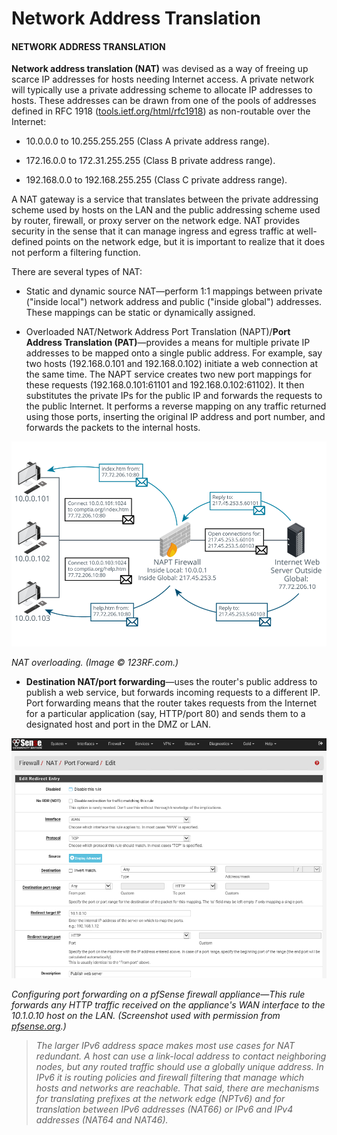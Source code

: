 # Network Address Translation

#### NETWORK ADDRESS TRANSLATION

**Network address translation (NAT)** was devised as a way of freeing up scarce IP addresses for hosts needing Internet access. A private network will typically use a private addressing scheme to allocate IP addresses to hosts. These addresses can be drawn from one of the pools of addresses defined in RFC 1918 ([tools.ietf.org/html/rfc1918](https://course.adinusa.id/sections/network-address-translation)) as non-routable over the Internet:

-   10.0.0.0 to 10.255.255.255 (Class A private address range).
    
-   172.16.0.0 to 172.31.255.255 (Class B private address range).
    
-   192.168.0.0 to 192.168.255.255 (Class C private address range).
    

A NAT gateway is a service that translates between the private addressing scheme used by hosts on the LAN and the public addressing scheme used by router, firewall, or proxy server on the network edge. NAT provides security in the sense that it can manage ingress and egress traffic at well-defined points on the network edge, but it is important to realize that it does not perform a filtering function.

There are several types of NAT:

-   Static and dynamic source NAT—perform 1:1 mappings between private ("inside local") network address and public ("inside global") addresses. These mappings can be static or dynamically assigned.
    
-   Overloaded NAT/Network Address Port Translation (NAPT)/**Port Address Translation (PAT)**—provides a means for multiple private IP addresses to be mapped onto a single public address. For example, say two hosts (192.168.0.101 and 192.168.0.102) initiate a web connection at the same time. The NAPT service creates two new port mappings for these requests (192.168.0.101:61101 and 192.168.0.102:61102). It then substitutes the private IPs for the public IP and forwards the requests to the public Internet. It performs a reverse mapping on any traffic returned using those ports, inserting the original IP address and port number, and forwards the packets to the internal hosts.

![](./img/networkaddress.png)

_NAT overloading. (Image © 123RF.com.)_

-   **Destination NAT/port forwarding**—uses the router's public address to publish a web service, but forwards incoming requests to a different IP. Port forwarding means that the router takes requests from the Internet for a particular application (say, HTTP/port 80) and sends them to a designated host and port in the DMZ or LAN.

![](./img/networkaddress1.png)

_Configuring port forwarding on a pfSense firewall appliance—This rule forwards any HTTP traffic received on the appliance's WAN interface to the 10.1.0.10 host on the LAN. (Screenshot used with permission from [pfsense.org](https://course.adinusa.id/sections/network-address-translation).)_

> _The larger IPv6 address space makes most use cases for NAT redundant. A host can use a link-local address to contact neighboring nodes, but any routed traffic should use a globally unique address. In IPv6 it is routing policies and firewall filtering that manage which hosts and networks are reachable. That said, there are mechanisms for translating prefixes at the network edge (NPTv6) and for translation between IPv6 addresses (NAT66) or IPv6 and IPv4 addresses (NAT64 and NAT46)._